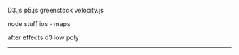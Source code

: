 D3.js
p5.js
greenstock
velocity.js

node stuff
ios - maps 


after effects
d3 low poly


----------------------------



